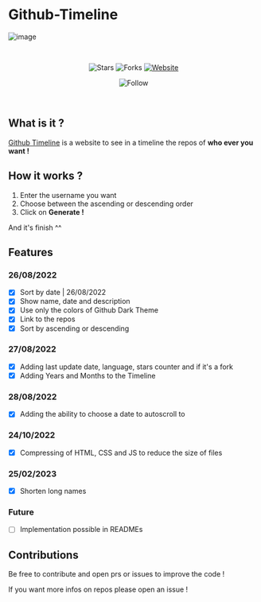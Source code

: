 # Github-Timeline
![image](https://user-images.githubusercontent.com/55351251/187036070-86454833-9bf0-406c-865a-243cb7b8fcc5.png)

<br>
<span align="center">
  
![Stars](https://img.shields.io/github/stars/Semanteo/Github-Timeline.svg)
![Forks](https://img.shields.io/github/forks/Semanteo/Github-Timeline.svg)
[![Website](https://img.shields.io/website-up-down-green-red/https/semanteo.is-a.dev/Github-Timeline.svg)](https://semanteo.is-a.dev/Github-Timeline)
  
![Follow](https://img.shields.io/github/followers/Semanteo.svg?style=social&label=Follow&maxAge=2592000)
  
</span>
<br>

## What is it ?

[Github Timeline](https://semanteo.is-a.dev/Github-Timeline/) is a website to see in a timeline the repos of **who ever you want !**

## How it works ?

1. Enter the username you want
2. Choose between the ascending or descending order
3. Click on **Generate !**

And it's finish ^^ 

## Features
### 26/08/2022
- [x] Sort by date | 26/08/2022
- [x] Show name, date and description
- [x] Use only the colors of Github Dark Theme
- [x] Link to the repos
- [x] Sort by ascending or descending

### 27/08/2022
- [x] Adding last update date, language, stars counter and if it's a fork
- [x] Adding Years and Months to the Timeline

### 28/08/2022
- [x] Adding the ability to choose a date to autoscroll to

### 24/10/2022
- [x] Compressing of HTML, CSS and JS to reduce the size of files

### 25/02/2023
- [x] Shorten long names

### Future
- [ ] Implementation possible in READMEs

## Contributions

Be free to contribute and open prs or issues to improve the code !

If you want more infos on repos please open an issue !
